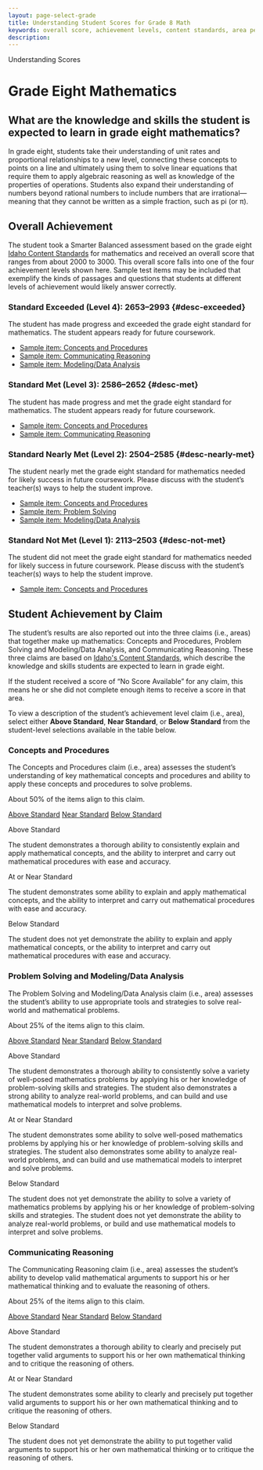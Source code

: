 ```yaml
---
layout: page-select-grade
title: Understanding Student Scores for Grade 8 Math
keywords: overall score, achievement levels, content standards, area performance level
description:
---
```


<div class="herring" markdown="1">

Understanding Scores

# Grade Eight Mathematics

## What are the knowledge and skills the student is expected to learn in grade eight mathematics?

In grade eight, students take their understanding of unit rates and proportional relationships to a new level, connecting these concepts to points on a line and ultimately using them to solve linear equations that require them to apply algebraic reasoning as well as knowledge of the properties of operations. Students also expand their understanding of numbers beyond rational numbers to include numbers that are irrational—meaning that they cannot be written as a simple fraction, such as pi (or π).

## Overall Achievement

The student took a Smarter Balanced assessment based on the grade eight [Idaho Content Standards](http://sde.idaho.gov/academic/standards/) for mathematics and received an overall score that ranges from about 2000 to 3000. This overall score falls into one of the four achievement levels shown here. Sample test items may be included that exemplify the kinds of passages and questions that students at different levels of achievement would likely answer correctly.

<div class="accordion" markdown="1">

### Standard Exceeded (Level 4): 2653–2993 {#desc-exceeded}

The student has made progress and exceeded the grade eight standard for mathematics. The student appears ready for future coursework.

- [Sample item: Concepts and Procedures](http://sampleitems.smarterbalanced.org/Item/187-3369)
- [Sample item: Communicating Reasoning](http://sampleitems.smarterbalanced.org/Item/187-3559)
- [Sample item: Modeling/Data Analysis](http://sampleitems.smarterbalanced.org/Item/187-3415)

</div>
<div class="accordion" markdown="1">

### Standard Met (Level 3): 2586–2652 {#desc-met}

The student has made progress and met the grade eight standard for mathematics. The student appears ready for future coursework.

- [Sample item: Concepts and Procedures](http://sampleitems.smarterbalanced.org/Item/187-3306)
- [Sample item: Communicating Reasoning](http://sampleitems.smarterbalanced.org/Item/187-3328)

</div>
<div class="accordion" markdown="1">

### Standard Nearly Met (Level 2): 2504–2585  {#desc-nearly-met}

The student nearly met the grade eight standard for mathematics needed for likely success in future coursework. Please discuss with the student’s teacher(s) ways to help the student improve.

- [Sample item: Concepts and Procedures](http://sampleitems.smarterbalanced.org/Item/187-3509)
- [Sample item: Problem Solving](http://sampleitems.smarterbalanced.org/Item/187-3346)
- [Sample item: Modeling/Data Analysis](http://sampleitems.smarterbalanced.org/Item/187-3633)

</div>
<div class="accordion" markdown="1">

### Standard Not Met (Level 1): 2113–2503 {#desc-not-met}

The student did not meet the grade eight standard for mathematics needed for likely success in future coursework. Please discuss with the student’s teacher(s) ways to help the student improve.

- [Sample item: Concepts and Procedures](http://sampleitems.smarterbalanced.org/Item/187-3483)

</div>

## Student Achievement by Claim

The student’s results are also reported out into the three claims (i.e., areas) that together make up mathematics: Concepts and Procedures, Problem Solving and Modeling/Data Analysis, and
Communicating Reasoning. These three claims are based on [Idaho's Content Standards](http://sde.idaho.gov/academic/standards/), which describe the knowledge and skills students are expected to learn in grade eight.

If the student received a score of “No Score Available” for any claim, this means he or she did not complete enough items to receive a score in that area.

To view a description of the student’s achievement level claim (i.e., area), select either **Above Standard**, **Near Standard**, or **Below Standard** from the student-level selections available in the table below.

<div class="by-claim concepts">
	<div class="claim">
		<h3>Concepts and Procedures</h3>
		<p>The Concepts and Procedures claim (i.e., area) assesses the student’s understanding of key mathematical concepts and procedures and ability to apply these concepts and procedures to solve problems.</p>
		<p>About 50% of the items align to this claim.</p>
	</div>
	<div class="standards" aria-live="polite">
		<div class="triggers" aria-hidden="true">
			<a href="" id="trigger-concepts-above">Above Standard</a>
			<a href="" id="trigger-concepts-near">Near Standard</a>
			<a href="" id="trigger-concepts-below">Below Standard</a>
		</div>
		<div id="concepts-above" class="std">
			<p class="hide">Above Standard</p>
			<p>The student demonstrates a thorough ability to consistently explain and apply mathematical concepts, and the ability to interpret and carry out mathematical procedures with ease and accuracy.</p>
		</div>
		<div id="concepts-near" class="std">
			<p class="hide">At or Near Standard</p>
			<p>The student demonstrates some ability to explain and apply mathematical concepts, and the ability to interpret and carry out mathematical procedures with ease and accuracy.</p>
		</div>
		<div id="concepts-below" class="std">
			<p class="hide">Below Standard</p>
			<p>The student does not yet demonstrate the ability to explain and apply mathematical concepts, or the ability to interpret and carry out mathematical procedures with ease and accuracy.</p>
		</div>
	</div>
	<div class="clear"></div>
</div>

<div class="by-claim solving">
	<div class="claim">
		<h3>Problem Solving and Modeling/Data Analysis</h3>
		<p>The Problem Solving and Modeling/Data Analysis claim (i.e., area) assesses the student’s ability to use appropriate tools and strategies to solve real-world and mathematical problems.</p>
		<p>About 25% of the items align to this claim.</p>
	</div>
	<div class="standards" aria-live="polite">
		<div class="triggers" aria-hidden="true">
			<a href="" id="trigger-solving-above">Above Standard</a>
			<a href="" id="trigger-solving-near">Near Standard</a>
			<a href="" id="trigger-solving-below">Below Standard</a>
		</div>
		<div id="solving-above" class="std">
			<p class="hide">Above Standard</p>
			<p>The student demonstrates a thorough ability to consistently solve a variety of well-posed mathematics problems by applying his or her knowledge of problem-solving skills and strategies. The student also demonstrates a strong ability to analyze real-world problems, and can build and use mathematical models to interpret and solve problems.</p>
		</div>
		<div id="solving-near" class="std">
			<p class="hide">At or Near Standard</p>
			<p>The student demonstrates some ability to solve well-posed mathematics problems by applying his or her knowledge of problem-solving skills and strategies. The student also demonstrates some ability to analyze real-world problems, and can build and use mathematical models to interpret and solve problems.</p>
		</div>
		<div id="solving-below" class="std">
			<p class="hide">Below Standard</p>
			<p>The student does not yet demonstrate the ability to solve a variety of mathematics problems by applying his or her knowledge of problem-solving skills and strategies. The student does not yet demonstrate the ability to analyze real-world problems, or build and use mathematical models to interpret and solve problems.</p>
		</div>
	</div>
	<div class="clear"></div>
</div>

<div class="by-claim reasoning">
	<div class="claim">
		<h3>Communicating Reasoning </h3>
		<p>The Communicating Reasoning claim (i.e., area) assesses the student’s ability to develop valid mathematical arguments to support his or her mathematical thinking and to evaluate the reasoning of others.</p>
		<p>About 25% of the items align to this claim.</p>
	</div>
	<div class="standards" aria-live="polite">
		<div class="triggers" aria-hidden="true">
			<a href="" id="trigger-reasoning-above">Above Standard</a>
			<a href="" id="trigger-reasoning-near">Near Standard</a>
			<a href="" id="trigger-reasoning-below">Below Standard</a>
		</div>
		<div id="reasoning-above" class="std">
			<p class="hide">Above Standard</p>
			<p>The student demonstrates a thorough ability to clearly and precisely put together valid arguments to support his or her own mathematical thinking and to critique the reasoning of others.</p>
		</div>
		<div id="reasoning-near" class="std">
			<p class="hide">At or Near Standard</p>
			<p>The student demonstrates some ability to clearly and precisely put together valid arguments to support his or her own mathematical thinking and to critique the reasoning of others.</p>
		</div>
		<div id="reasoning-below" class="std">
			<p class="hide">Below Standard</p>
			<p>The student does not yet demonstrate the ability to put together valid arguments to support his or her own mathematical thinking or to critique the reasoning of others.</p>
		</div>
	</div>
	<div class="clear"></div>
</div>


</div><!-- /.herring -->
